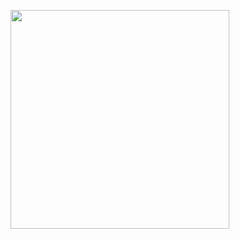 
<p>
  <img src="https://api.vaunt.dev/v1/github/entities/puneet-chandna/achievements?format=svg&limit=3" width="350" />
</p>

